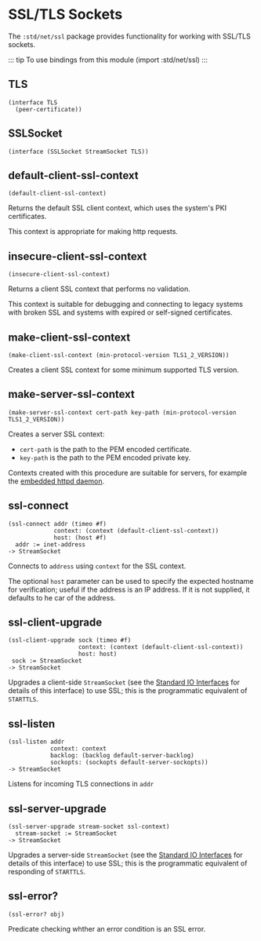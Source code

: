 # SSL/TLS Sockets

The `:std/net/ssl` package provides functionality for working with SSL/TLS sockets.

::: tip To use bindings from this module
(import :std/net/ssl)
:::

## TLS
```
(interface TLS
  (peer-certificate))
```

## SSLSocket
```
(interface (SSLSocket StreamSocket TLS))
```

## default-client-ssl-context
```
(default-client-ssl-context)
```

Returns the default SSL client context, which uses the system's PKI certificates.

This context is appropriate for making http requests.

## insecure-client-ssl-context
```
(insecure-client-ssl-context)
```

Returns a client SSL context that performs no validation.

This context is suitable for debugging and connecting to legacy
systems with broken SSL and systems with expired or self-signed
certificates.

## make-client-ssl-context
```
(make-client-ssl-context (min-protocol-version TLS1_2_VERSION))
```

Creates a client SSL context for some minimum supported TLS version.

## make-server-ssl-context
```
(make-server-ssl-context cert-path key-path (min-protocol-version TLS1_2_VERSION))
```

Creates a server SSL context:
- `cert-path` is the path to the PEM encoded certificate.
- `key-path` is the path to the PEM encoded private key.

Contexts created with this procedure are suitable for servers, for
example the [embedded httpd daemon](httpd.md).

## ssl-connect
```
(ssl-connect addr (timeo #f)
             context: (context (default-client-ssl-context))
             host: (host #f)
  addr := inet-address
-> StreamSocket
```

Connects to `address` using `context` for the SSL context.

The optional `host` parameter can be used to specify the expected
hostname for verification; useful if the address is an IP address.  If
it is not supplied, it defaults to he car of the address.

## ssl-client-upgrade
```
(ssl-client-upgrade sock (timeo #f)
                    context: (context (default-client-ssl-context))
                    host: host)
 sock := StreamSocket
-> StreamSocket
```

Upgrades a client-side `StreamSocket`
(see the [Standard IO Interfaces](/reference/std/stdio.md)
for details of this interface) to use SSL;
this is the programmatic equivalent of `STARTTLS`.

## ssl-listen
```
(ssl-listen addr
            context: context
            backlog: (backlog default-server-backlog)
            sockopts: (sockopts default-server-sockopts))
-> StreamSocket
```

Listens for incoming TLS connections in `addr`

## ssl-server-upgrade
```
(ssl-server-upgrade stream-socket ssl-context)
  stream-socket := StreamSocket
-> StreamSocket
```

Upgrades a server-side `StreamSocket` (see the [Standard IO
Interfaces](/reference/std/stdio.md) for details of this interface) to
use SSL; this is the programmatic equivalent of responding of `STARTTLS`.


## ssl-error?
```
(ssl-error? obj)
```

Predicate checking whther an error condition is an SSL error.
